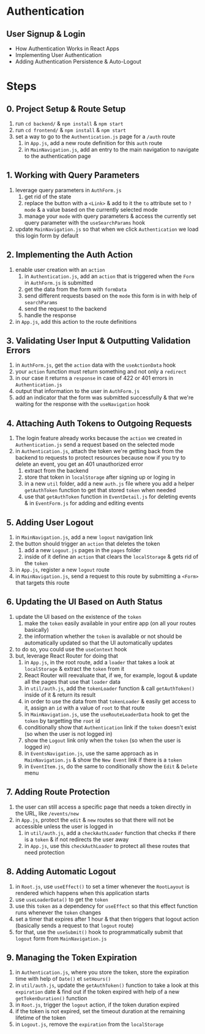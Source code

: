 # Authentication

## User Signup & Login

- How Authentication Works in React Apps
- Implementing User Authentication
- Adding Authentication Persistence & Auto-Logout

# Steps

## 0. Project Setup & Route Setup

1. run `cd backend/` & `npm install` & `npm start`
2. run `cd frontend/` & `npm install` & `npm start`
3. set a way to go to the `Authentication.js` page for a `/auth` route
   1. in `App.js`, add a new route definition for this `auth` route
   2. in `MainNavigation.js`, add an entry to the main navigation to navigate to the authentication page

## 1. Working with Query Parameters

1. leverage query parameters in `AuthForm.js`
   1. get rid of the state
   2. replace the button with a `<Link>` & add to it the `to` attribute set to `?mode` & a value based on the currently selected mode
   3. manage your `mode` with query parameters & access the currently set query parameter with the `useSearchParams` hook
2. update `MainNavigation.js` so that when we click `Authentication` we load this login form by default

## 2. Implementing the Auth Action

1. enable user creation with an `action`
   1. in `Authentication.js`, add an `action` that is triggered when the `Form` in `AuthForm.js` is submitted
   2. get the data from the form with `formData`
   3. send different requests based on the `mode` this form is in with help of `searchParams`
   4. send the request to the backend
   5. handle the response
2. in `App.js`, add this action to the route definitions

## 3. Validating User Input & Outputting Validation Errors

1. in `AuthForm.js`, get the `action` data with the `useActionData` hook
2. your `action` function must return something and not only a `redirect`
3. in our case it returns a `response` in case of 422 or 401 errors in `Authentication.js`
4. output that information to the user in `AuthForm.js`
5. add an indicator that the form was submitted successfully & that we're waiting for the response with the `useNavigation` hook

## 4. Attaching Auth Tokens to Outgoing Requests

1. The login feature already works because the `action` we created in `Authentication.js` send a request based on the selected mode
2. in `Authentication.js`, attach the token we're getting back from the backend to requests to protect resources because now if you try to delete an event, you get an 401 unauthorized error
   1. extract from the backend
   2. store that token in `localStorage` after signing up or loging in
   3. in a new `util` folder, add a new `auth.js` file where you add a helper `getAuthToken` function to get that stored `token` when needed
   4. use that `getAuthToken` function in `EventDetail.js` for deleting events & in `EventForm.js` for adding and editing events

## 5. Adding User Logout

1.  in `MainNavigation.js`, add a new `logout` navigation link
2.  the button should trigger an `action` that deletes the token
    1. add a new `Logout.js` pages in the `pages` folder
    2. inside of it define an `action` that clears the `localStorage` & gets rid of the `token`
3.  in `App.js`, register a new `logout` route
4.  in `MainNavigation.js`, send a request to this route by submitting a `<Form>` that targets this route

## 6. Updating the UI Based on Auth Status

1. update the UI based on the existence of the `token`
   1. make the `token` easily available in your entire app (on all your routes basically)
   2. the information whether the `token` is available or not should be automatically updated so that the UI automatically updates
2. to do so, you could use the `useContext` hook
3. but, leverage React Router for doing that
   1. in `App.js`, in the root route, add a `loader` that takes a look at `localStorage` & extract the `token` from it
   2. React Router will reevaluate that, if we, for example, logout & update all the pages that use that `loader` data
   3. in `util/auth.js`, add the `tokenLoader` function & call `getAuthToken()` inside of it & return its result
   4. in order to use the data from that `tokenLoader` & easily get access to it, assign an `id` with a value of `root` to that route
   5. in `MainNavigation.js`, use the `useRouteLoaderData` hook to get the `token` by targetting the `root` id
   6. conditionally show that `Authentication` link if the `token` doesn't exist (so when the user is not logged in)
   7. show the `Logout` link only when the `token` (so when the user is logged in)
   8. in `EventsNavigation.js`, use the same approach as in `MainNavigation.js` & show the `New Event` link if there is a `token`
   9. in `EventItem.js`, do the same to conditionally show the `Edit` & `Delete` menu

## 7. Adding Route Protection

1. the user can still access a specific page that needs a token directly in the URL, like `/events/new`
2. in `App.js`, protect the `edit` & `new` routes so that there will not be accessible unless the user is logged in
   1. in `util/auth.js`, add a `checkAuthLoader` function that checks if there is a `token` & if not redirects the user away
   2. in `App.js`, use this `checkAuthLoader` to protect all these routes that need protection

## 8. Adding Automatic Logout

1. in `Root.js`, use `useEffect()` to set a timer whenever the `RootLayout` is rendered which happens when this application starts
2. use `useLoaderData()` to get the `token`
3. use this `token` as a dependency for `useEffect` so that this effect function runs whenever the `token` changes
4. set a timer that expires after 1 hour & that then triggers that logout action (basically sends a request to that `logout` route)
5. for that, use the `useSubmit()` hook to programmatically submit that `logout` form from `MainNavigation.js`

## 9. Managing the Token Expiration

1. in `Authentication.js`, where you store the token, store the expiration time with help of `Date()` et `setHours()`
2. in `util/auth.js`, update the `getAuthToken()` function to take a look at this `expiration` date & find out if the token expired with help of a new `getTokenDuration()` function
3. in `Root.js`, trigger the `logout` action, if the token duration expired
4. if the token is not expired, set the timeout duration at the remaining lifetime of the token
5. in `Logout.js`, remove the `expiration` from the `localStorage`
